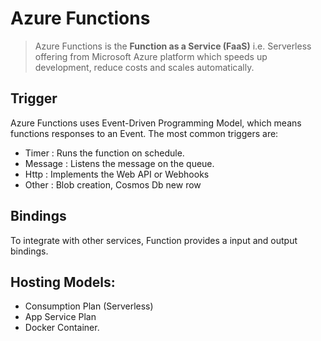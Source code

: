 # Azure Functions
> Azure Functions is the **Function as a Service (FaaS)** i.e. Serverless offering from Microsoft Azure platform which speeds up development, reduce costs and scales automatically.

## Trigger
Azure Functions uses Event-Driven Programming Model, which means functions responses to an Event. The most common triggers are:
- Timer : Runs the function on schedule.
- Message : Listens the message on the queue.
- Http : Implements the Web API or Webhooks
- Other : Blob creation, Cosmos Db new row

## Bindings
To integrate with other services, Function provides a input and output bindings.

## Hosting Models:
- Consumption Plan (Serverless)
- App Service Plan
- Docker Container.
